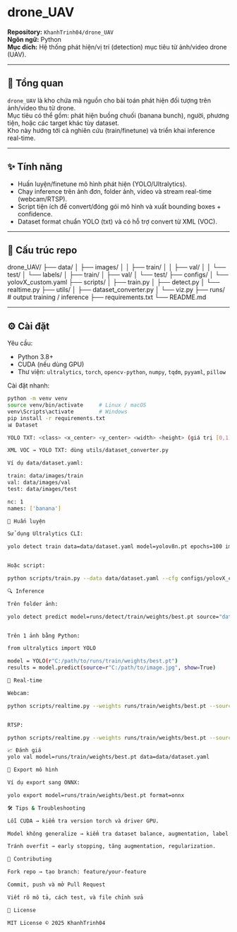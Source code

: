 # drone_UAV

**Repository:** `KhanhTrinh04/drone_UAV`  
**Ngôn ngữ:** Python  
**Mục đích:** Hệ thống phát hiện/vị trí (detection) mục tiêu từ ảnh/video drone (UAV).

---

## 📌 Tổng quan
`drone_UAV` là kho chứa mã nguồn cho bài toán phát hiện đối tượng trên ảnh/video thu từ drone.  
Mục tiêu có thể gồm: phát hiện buồng chuối (banana bunch), người, phương tiện, hoặc các target khác tùy dataset.  
Kho này hướng tới cả nghiên cứu (train/finetune) và triển khai inference real-time.

---

## ✨ Tính năng
- Huấn luyện/finetune mô hình phát hiện (YOLO/Ultralytics).  
- Chạy inference trên ảnh đơn, folder ảnh, video và stream real-time (webcam/RTSP).  
- Script tiện ích để convert/đóng gói mô hình và xuất bounding boxes + confidence.  
- Dataset format chuẩn YOLO (txt) và có hỗ trợ convert từ XML (VOC).  

---

## 📂 Cấu trúc repo
drone_UAV/
├── data/
│ ├── images/
│ │ ├── train/
│ │ ├── val/
│ │ └── test/
│ └── labels/
│ ├── train/
│ ├── val/
│ └── test/
├── configs/
│ └── yolovX_custom.yaml
├── scripts/
│ ├── train.py
│ ├── detect.py
│ └── realtime.py
├── utils/
│ ├── dataset_converter.py
│ └── viz.py
├── runs/ # output training / inference
├── requirements.txt
└── README.md


---

## ⚙️ Cài đặt
Yêu cầu:
- Python 3.8+  
- CUDA (nếu dùng GPU)  
- Thư viện: `ultralytics`, `torch`, `opencv-python`, `numpy`, `tqdm`, `pyyaml`, `pillow`

Cài đặt nhanh:
```bash
python -m venv venv
source venv/bin/activate     # Linux / macOS
venv\Scripts\activate        # Windows
pip install -r requirements.txt
📊 Dataset

YOLO TXT: <class> <x_center> <y_center> <width> <height> (giá trị [0,1])

XML VOC → YOLO TXT: dùng utils/dataset_converter.py

Ví dụ data/dataset.yaml:

train: data/images/train
val: data/images/val
test: data/images/test

nc: 1
names: ['banana']

🚀 Huấn luyện

Sử dụng Ultralytics CLI:

yolo detect train data=data/dataset.yaml model=yolov8n.pt epochs=100 imgsz=640


Hoặc script:

python scripts/train.py --data data/dataset.yaml --cfg configs/yolovX_custom.yaml --weights yolov8n.pt --epochs 100

🔍 Inference

Trên folder ảnh:

yolo detect predict model=runs/detect/train/weights/best.pt source="data/images/val" save=True


Trên 1 ảnh bằng Python:

from ultralytics import YOLO

model = YOLO(r"C:/path/to/runs/train/weights/best.pt")
results = model.predict(source=r"C:/path/to/image.jpg", show=True)

🎥 Real-time

Webcam:

python scripts/realtime.py --weights runs/train/weights/best.pt --source 0


RTSP:

python scripts/realtime.py --weights runs/train/weights/best.pt --source "rtsp://user:pass@ip:554/stream"

📈 Đánh giá
yolo val model=runs/train/weights/best.pt data=data/dataset.yaml

🔄 Export mô hình

Ví dụ export sang ONNX:

yolo export model=runs/train/weights/best.pt format=onnx

🛠️ Tips & Troubleshooting

Lỗi CUDA → kiểm tra version torch và driver GPU.

Model không generalize → kiểm tra dataset balance, augmentation, label quality.

Tránh overfit → early stopping, tăng augmentation, regularization.

🤝 Contributing

Fork repo → tạo branch: feature/your-feature

Commit, push và mở Pull Request

Viết rõ mô tả, cách test, và file chỉnh sửa

📜 License

MIT License © 2025 KhanhTrinh04
